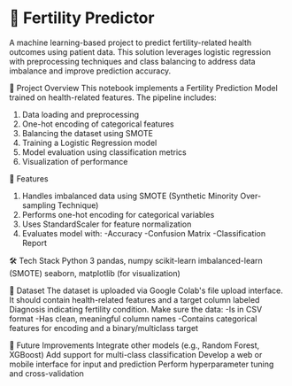 # 🧬 Fertility Predictor
A machine learning-based project to predict fertility-related health outcomes using patient data. This solution leverages logistic regression with preprocessing techniques and class balancing to address data imbalance and improve prediction accuracy.

📌 Project Overview
This notebook implements a Fertility Prediction Model trained on health-related features. The pipeline includes:
1. Data loading and preprocessing
2. One-hot encoding of categorical features
3. Balancing the dataset using SMOTE
4. Training a Logistic Regression model
5. Model evaluation using classification metrics
6. Visualization of performance

🚀 Features
1. Handles imbalanced data using SMOTE (Synthetic Minority Over-sampling Technique)
2. Performs one-hot encoding for categorical variables
3. Uses StandardScaler for feature normalization
4. Evaluates model with:
-Accuracy
-Confusion Matrix
-Classification Report

🛠️ Tech Stack
Python 3
pandas, numpy
scikit-learn
imbalanced-learn (SMOTE)
seaborn, matplotlib (for visualization)

📁 Dataset
The dataset is uploaded via Google Colab's file upload interface. It should contain health-related features and a target column labeled Diagnosis indicating fertility condition.
Make sure the data:
-Is in CSV format
-Has clean, meaningful column names
-Contains categorical features for encoding and a binary/multiclass target

📌 Future Improvements
Integrate other models (e.g., Random Forest, XGBoost)
Add support for multi-class classification
Develop a web or mobile interface for input and prediction
Perform hyperparameter tuning and cross-validation
